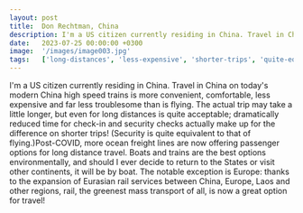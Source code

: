 ```yaml
---
layout: post
title:  Don Rechtman, China
description: I'm a US citizen currently residing in China. Travel in China on today's modern China high speed trains is more convenient, comfortable, less expensiv...
date:   2023-07-25 00:00:00 +0300
image:  '/images/image003.jpg'
tags:   ['long-distances', 'less-expensive', 'shorter-trips', 'quite-equivalent', 'quite-acceptable', 'notable-exception', 'little-longer', 'great-option']
---
```

I'm a US citizen currently residing in China. Travel in China on today's modern China high speed trains is more convenient, comfortable, less expensive and far less troublesome than is flying. The actual trip may take a little longer, but even for long distances is quite acceptable; dramatically reduced time for check-in and security checks actually make up for the difference on shorter trips! (Security is quite equivalent to that of flying.)Post-COVID, more ocean freight lines are now offering passenger options for long distance travel. Boats and trains are the best options environmentally, and should I ever decide to return to the States or visit other continents, it will be by boat. The notable exception is Europe: thanks to the expansion of Eurasian rail services between China, Europe, Laos and other regions, rail, the greenest mass transport of all, is now a great option for travel!


